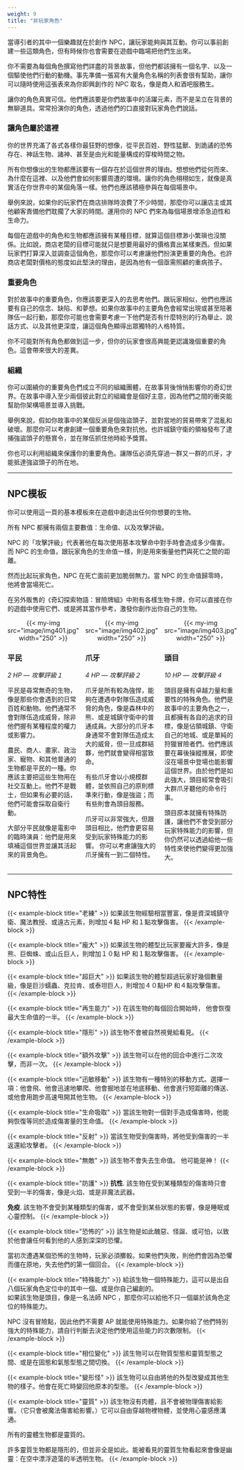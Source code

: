 ```yaml
---
weight: 9
title: "非玩家角色"
---
```

當導引者的其中一個樂趣就在於創作 NPC，讓玩家能夠與其互動。你可以事前創建一些這類角色，但有時候你也會需要在遊戲中臨場把他們生出來。

你不需要為每個角色撰寫他們詳盡的背景故事，但他們都該擁有一個名字、以及一個驅使他們行動的動機。事先準備一張寫有大量角色名稱的列表會很有幫助，讓你可以隨時使用這張表來為你即興創作的 NPC 取名，像是商人和酒吧服務生。

讓你的角色真實可信。他們應該要是你們故事中的活躍元素，而不是呆立在背景的無聊道具。常常扮演你的角色，透過他們的口直接對玩家角色們說話。


### 讓角色屬於這裡
你的世界充滿了各式各樣你最狂野的想像，從平民百姓、野性猛獸、到詭譎的恐怖存在、神話生物、諸神、甚至是由光和能量構成的穿梭時間之物。

所有你想像出的生物都應該要有一個存在於這個世界的理由。想想他們從何而來、為什麼在這裡、以及他們會如何影響周遭的環境。讓你的角色栩栩如生，就像是真實活在你世界中的某個角落一樣。他們也應該積極參與在每個場景中。

舉例來說，如果你的玩家們在商店排隊時浪費了不少時間，那麼你可以讓店主或其他顧客責備他們耽擱了大家的時間。運用你的 NPC 們來為每個場景增添急迫性和生命力。

每個在遊戲中的角色和生物都應該擁有某種目標，就算這個目標渺小繁瑣也沒關係。比如說，商店老闆的目標可能就只是想要用最好的價格賣出某樣東西。但如果玩家們打算深入並調查這個角色，那麼你可以考慮讓他們扮演更重要的角色。也許商店老闆對價格的態度如此堅決的理由，是因為他有一個亟需照顧的重病孩子。

### 重要角色
對於故事中的重要角色，你應該要更深入的去思考他們。跟玩家相似，他們也應該要有自己的信念、缺陷、和夢想。如果你故事中的主要角色會經常出現或甚至陪著隊伍一起行動，那麼你可能也會需要考慮一下他們是否有什麼特別的行為舉止、說話方式、以及其他更深度，讓這個角色顯得出眾獨特的人格特質。

你不可能對所有角色都做到這一步，但你的玩家會很高興能更認識幾個重要的角色。這會帶來很大的差異。

### 組織
你可以圍繞你的重要角色們成立不同的組織團體，在故事背後悄悄影響你的奇幻世界。在故事中導入至少兩個彼此對立的組織會是個好主意，因為他們之間的衝突能幫助你架構場景並導入挑戰。

舉例來說，假如你故事中的某個反派是個強盜頭子，並對當地的貿易帶來了混亂和破壞。那麼你可以考慮創建一個重要角色來對抗他。也許城鎮守衛的領袖發布了逮捕強盜頭子的懸賞令，並在隊伍抓住他時給予獎賞。

你也可以利用組織來保護你的重要角色。讓隊伍必須先穿過一群又一群的爪牙，才能抵達強盜頭子的所在地。

---
<h2>NPC模板</h2>
你可以使用這一頁的基本模板來在遊戲中創造出任何你想要的生物。

所有 NPC 都擁有兩個主要數值：生命值、以及攻擊評級。

NPC 的「攻擊評級」代表著他在每次使用基本攻擊命中對手時會造成多少傷害。而 NPC 的生命值，跟玩家角色的生命值一樣，則是用來衡量他們與死亡之間的距離。

然而比起玩家角色，NPC 在死亡面前更加脆弱無力。當 NPC 的生命值歸零時，他將會當場死亡。

在另外販售的《奇幻探索物語：冒險牌組》中附有各樣生物卡牌，你可以直接在你的遊戲中使用它們、或是將其當作參考，激發你創作出你自己的生物。

<div style="display:flex; align-items:start; gap:1em">
<div style="flex:1; ">
<center>{{< my-img src="image/img401.jpg" width="250" >}}</center>
<h3>平民</h3>
<div style="font-style: italic;">2 HP — 攻擊評級１</div>

平民是尋常無奇的生物，像是那些你會遇到的日常百姓和動物。他們通常不會對隊伍造成威脅，除非他們握有某種程度的權力或影響力。

農民、商人、畫家、政治家、寵物、和其他普通的生物都是平民的一種。你應該主要把這些生物用在社交互動上。他們不是戰士，但如果有必要的話，他們可能會採取自衛行動。

大部分平民就像是電影中的臨時演員：他們是用來填補這個世界並讓其活起來的背景角色。
</div>
<div style="flex:1; ">
<center>{{< my-img src="image/img402.jpg" width="250" >}}</center>
<h3>爪牙</h3>
<div style="font-style: italic;">4 HP — 攻擊評級２</div>

爪牙是所有較為強悍，能夠在遭遇中對隊伍造成威脅的角色，像是森林中的熊、或是城鎮守衛中的普通成員。大部分的爪牙本身通常不會對隊伍造成太大的威脅，但一旦成群結夥，他們就會變得相當致命。

有些爪牙會以小規模群體，並依照自己的原則標準來行動，像是強盜；而有些則會為頭目服務。

爪牙可以非常強大，但跟頭目相比，他們會更容易受到玩家特殊能力的影響。
你可以考慮讓強大的爪牙擁有一到二個特性。
</div>
<div style="flex:1; ">
<center>{{< my-img src="image/img403.jpg" width="250" >}}</center>
<h3>頭目</h3>
<div style="font-style: italic;">10 HP — 攻擊評級４</div>

頭目是擁有卓越力量和重要性的特殊角色。他們是故事中的主要角色之一，且都擁有各自的追求的目標，像是佔領城鎮、守衛自己的地城、或是單純的狩獵冒險者們。他們應該要在幕後操縱推展，即使沒在場景中登場也能影響這個世界。由於他們是如此強大，頭目經常會吸引大群爪牙聽他的命令行事。

頭目原本就擁有特殊防護，讓他們不會受到部分玩家特殊能力的影響，但你仍然可以透過給他一些特性來使他們變得更加強大。
</div>
</div>


---
<h2>NPC特性</h2>

{{< example-block title="老練" >}}
如果該生物經驗相當豐富，像是資深城鎮守衛、魔法教授、或遠古元素，則增加４點 HP 和１點攻擊傷害。
{{< /example-block >}}

{{< example-block title="龐大" >}}
如果該生物的體型比玩家要龐大許多，像是熊、巨蜘蛛、或山丘巨人，則增加１０點 HP 和１點攻擊傷害。
{{< /example-block >}}

{{< example-block title="超巨大" >}}
如果該生物的體型超過玩家好幾個數量級，像是巨沙蠕蟲、克拉肯、或泰坦巨人，則增加４０點HP 和４點攻擊傷害。
{{< /example-block >}}

{{< example-block title="再生能力" >}}
在該生物的每個回合開始時，
他會恢復最大生命值的一半。
{{< /example-block >}}

{{< example-block title="隱形" >}}
該生物不會被自然視覺給看見。
{{< /example-block >}}

{{< example-block title="額外攻擊" >}}
該生物可以在他的回合中進行二次攻擊，而非一次。
{{< /example-block >}}

{{< example-block title="迅敏移動" >}}
該生物有一種特別的移動方式。選擇一項：他會飛、他會迅速地攀爬、他會掘地並在地底移動、他會進行短距離的傳送、或他會用跑步高速甩開其他生物。
{{< /example-block >}}

{{< example-block title="生命吸取" >}}
當該生物對一個對手造成傷害時，他能夠恢復等同於造成傷害量的生命值。
{{< /example-block >}}

{{< example-block title="反射" >}}
當該生物受到傷害時，將他受到傷害的一半返還給攻擊者。
{{< /example-block >}}

{{< example-block title="無敵" >}}
該生物不會失去生命值。
他可能是神！
{{< /example-block >}}

{{< example-block title="防護" >}}
**抗性**. 該生物在受到某種類型的傷害時只會受到一半的傷害，像是火焰、或是非魔法武器。

**免疫**. 該生物不會受到某種類型的傷害，或不會受到某些狀態的影響，像是睡眠或心靈控制。
{{< /example-block >}}

{{< example-block title="恐怖的" >}}
該生物是如此醜惡、怪誕、或可怕，以致於他會讓任何看到他的人感到深深的恐懼。

當初次遭遇某個恐怖的生物時，玩家必須擲骰。如果他們失敗，則他們會因為恐懼而僵在原地，失去他們的第一個回合。
{{< /example-block >}}

{{< example-block title="特殊能力" >}}
給該生物一個特殊能力，這可以是出自八個玩家角色定位中的其中一個、或是你自己編創的。<br/>
如果該生物是頭目，像是一名法師 NPC ，那麼你可以給他不只一個屬於該角色定位的特殊能力。

NPC 沒有冒險點，因此他們不需要 AP 就能使用特殊能力。如果你給了他們特別強大的特殊能力，請自行判斷去決定他們使用這些能力的次數限制。
{{< /example-block >}}

{{< example-block title="相位變化" >}}
該生物可以在物質型態和靈質型態之間、或是在固態和氣態型態之間切換。
{{< /example-block >}}

{{< example-block title="變形怪" >}}
該生物可以自由將他的外型改變成其他生物的樣子。他會在死亡時變回他原本的型態。
{{< /example-block >}}

{{< example-block title="靈質" >}}
該生物沒有肉體，且不會被物理傷害給影響。（它只會被魔法傷害給影響。）它可以自由穿越物裡物體，並使用心靈感應溝通。

所有的靈體生物都是靈質的。

許多靈質生物都是隱形的，但並非全是如此。能被看見的靈質生物看起來會像是幽靈：在空中漂浮遊蕩的半透明生物。
{{< /example-block >}}



